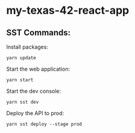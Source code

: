 # my-texas-42-react-app
 
## SST Commands:

Install packages:
```
yarn update
```

Start the web application:
```
yarn start
```

Start the dev console:
```
yarn sst dev
```

Deploy the API to prod:
```
yarn sst deploy --stage prod
```